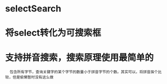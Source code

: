 # selectSearch
# 将select转化为可搜索框
# 支持拼音搜索，搜索原理使用最简单的
      包含所有字节，查询关键字的某个字节的数量小于拼音字节的个数。其实可以，将拼音挨个比较，但是偷懒暂时没有这么做

